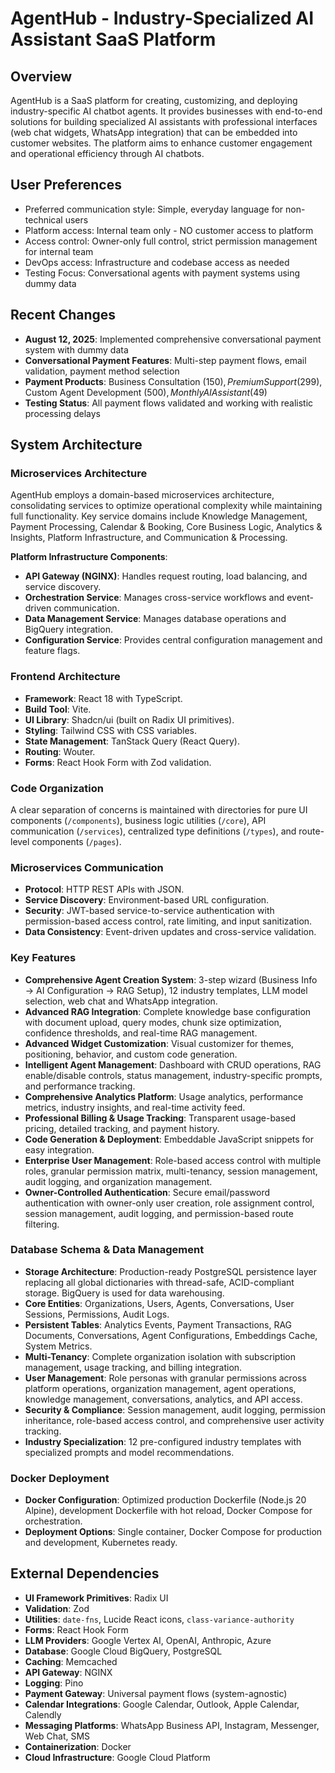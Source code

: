 # AgentHub - Industry-Specialized AI Assistant SaaS Platform

## Overview
AgentHub is a SaaS platform for creating, customizing, and deploying industry-specific AI chatbot agents. It provides businesses with end-to-end solutions for building specialized AI assistants with professional interfaces (web chat widgets, WhatsApp integration) that can be embedded into customer websites. The platform aims to enhance customer engagement and operational efficiency through AI chatbots.

## User Preferences
- Preferred communication style: Simple, everyday language for non-technical users
- Platform access: Internal team only - NO customer access to platform
- Access control: Owner-only full control, strict permission management for internal team
- DevOps access: Infrastructure and codebase access as needed
- Testing Focus: Conversational agents with payment systems using dummy data

## Recent Changes
- **August 12, 2025**: Implemented comprehensive conversational payment system with dummy data
- **Conversational Payment Features**: Multi-step payment flows, email validation, payment method selection
- **Payment Products**: Business Consultation ($150), Premium Support ($299), Custom Agent Development ($500), Monthly AI Assistant ($49)
- **Testing Status**: All payment flows validated and working with realistic processing delays

## System Architecture

### Microservices Architecture
AgentHub employs a domain-based microservices architecture, consolidating services to optimize operational complexity while maintaining full functionality. Key service domains include Knowledge Management, Payment Processing, Calendar & Booking, Core Business Logic, Analytics & Insights, Platform Infrastructure, and Communication & Processing.

**Platform Infrastructure Components**:
- **API Gateway (NGINX)**: Handles request routing, load balancing, and service discovery.
- **Orchestration Service**: Manages cross-service workflows and event-driven communication.
- **Data Management Service**: Manages database operations and BigQuery integration.
- **Configuration Service**: Provides central configuration management and feature flags.

### Frontend Architecture
- **Framework**: React 18 with TypeScript.
- **Build Tool**: Vite.
- **UI Library**: Shadcn/ui (built on Radix UI primitives).
- **Styling**: Tailwind CSS with CSS variables.
- **State Management**: TanStack Query (React Query).
- **Routing**: Wouter.
- **Forms**: React Hook Form with Zod validation.

### Code Organization
A clear separation of concerns is maintained with directories for pure UI components (`/components`), business logic utilities (`/core`), API communication (`/services`), centralized type definitions (`/types`), and route-level components (`/pages`).

### Microservices Communication
- **Protocol**: HTTP REST APIs with JSON.
- **Service Discovery**: Environment-based URL configuration.
- **Security**: JWT-based service-to-service authentication with permission-based access control, rate limiting, and input sanitization.
- **Data Consistency**: Event-driven updates and cross-service validation.

### Key Features
- **Comprehensive Agent Creation System**: 3-step wizard (Business Info → AI Configuration → RAG Setup), 12 industry templates, LLM model selection, web chat and WhatsApp integration.
- **Advanced RAG Integration**: Complete knowledge base configuration with document upload, query modes, chunk size optimization, confidence thresholds, and real-time RAG management.
- **Advanced Widget Customization**: Visual customizer for themes, positioning, behavior, and custom code generation.
- **Intelligent Agent Management**: Dashboard with CRUD operations, RAG enable/disable controls, status management, industry-specific prompts, and performance tracking.
- **Comprehensive Analytics Platform**: Usage analytics, performance metrics, industry insights, and real-time activity feed.
- **Professional Billing & Usage Tracking**: Transparent usage-based pricing, detailed tracking, and payment history.
- **Code Generation & Deployment**: Embeddable JavaScript snippets for easy integration.
- **Enterprise User Management**: Role-based access control with multiple roles, granular permission matrix, multi-tenancy, session management, audit logging, and organization management.
- **Owner-Controlled Authentication**: Secure email/password authentication with owner-only user creation, role assignment control, session management, audit logging, and permission-based route filtering.

### Database Schema & Data Management
- **Storage Architecture**: Production-ready PostgreSQL persistence layer replacing all global dictionaries with thread-safe, ACID-compliant storage. BigQuery is used for data warehousing.
- **Core Entities**: Organizations, Users, Agents, Conversations, User Sessions, Permissions, Audit Logs.
- **Persistent Tables**: Analytics Events, Payment Transactions, RAG Documents, Conversations, Agent Configurations, Embeddings Cache, System Metrics.
- **Multi-Tenancy**: Complete organization isolation with subscription management, usage tracking, and billing integration.
- **User Management**: Role personas with granular permissions across platform operations, organization management, agent operations, knowledge management, conversations, analytics, and API access.
- **Security & Compliance**: Session management, audit logging, permission inheritance, role-based access control, and comprehensive user activity tracking.
- **Industry Specialization**: 12 pre-configured industry templates with specialized prompts and model recommendations.

### Docker Deployment
- **Docker Configuration**: Optimized production Dockerfile (Node.js 20 Alpine), development Dockerfile with hot reload, Docker Compose for orchestration.
- **Deployment Options**: Single container, Docker Compose for production and development, Kubernetes ready.

## External Dependencies

- **UI Framework Primitives**: Radix UI
- **Validation**: Zod
- **Utilities**: `date-fns`, Lucide React icons, `class-variance-authority`
- **Forms**: React Hook Form
- **LLM Providers**: Google Vertex AI, OpenAI, Anthropic, Azure
- **Database**: Google Cloud BigQuery, PostgreSQL
- **Caching**: Memcached
- **API Gateway**: NGINX
- **Logging**: Pino
- **Payment Gateway**: Universal payment flows (system-agnostic)
- **Calendar Integrations**: Google Calendar, Outlook, Apple Calendar, Calendly
- **Messaging Platforms**: WhatsApp Business API, Instagram, Messenger, Web Chat, SMS
- **Containerization**: Docker
- **Cloud Infrastructure**: Google Cloud Platform